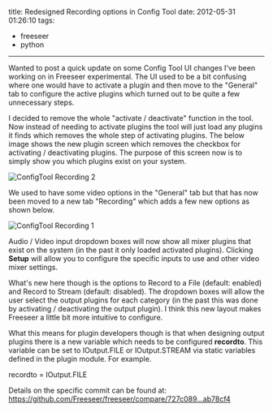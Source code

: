title: Redesigned Recording options in Config Tool
date: 2012-05-31 01:26:10
tags:
- freeseer
- python
---
Wanted to post a quick update on some Config Tool UI changes I've been working on in Freeseer experimental. The UI used to be a bit confusing where one would have to activate a plugin and then move to the "General" tab to configure the active plugins which turned out to be quite a few unnecessary steps.

I decided to remove the whole "activate / deactivate" function in the tool. Now instead of needing to activate plugins the tool will just load any plugins it finds which removes the whole step of activating plugins. The below image shows the new plugin screen which removes the checkbox for activating / deactivating plugins. The purpose of this screen now is to simply show you which plugins exist on your system.

![ConfigTool Recording 2](configtool_recording2.png)

We used to have some video options in the "General" tab but that has now been moved to a new tab "Recording" which adds a few new options as shown below.

![ConfigTool Recording 1](configtool_recording.png)

Audio / Video input dropdown boxes will now show all mixer plugins that exist on the system (in the past it only loaded activated plugins). Clicking <strong>Setup</strong> will allow you to configure the specific inputs to use and other video mixer settings.

What's new here though is the options to Record to a File (default: enabled) and Record to Stream (default: disabled). The dropdown boxes will allow the user select the output plugins for each category (in the past this was done by activating / deactivating the output plugin). I think this new layout makes Freeseer a little bit more intuitive to configure.

What this means for plugin developers though is that when designing output plugins there is a new variable which needs to be configured <strong>recordto</strong>. This variable can be set to IOutput.FILE or IOutput.STREAM via static variables defined in the plugin module. For example.

recordto = IOutput.FILE

Details on the specific commit can be found at:
<https://github.com/Freeseer/freeseer/compare/727c089...ab78cf4>
